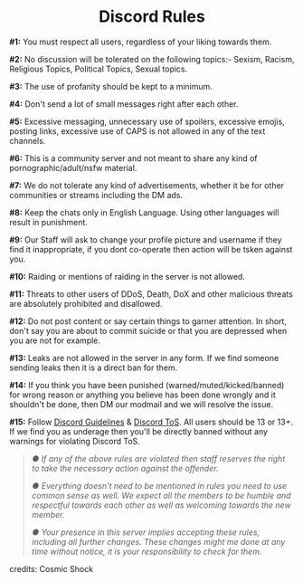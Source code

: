 </div>
<div align="center">
<h1>Discord Rules</h1>
</div>

**#1:** You must respect all users, regardless of your liking towards them.

**#2:** No discussion will be tolerated on the following topics:- Sexism, Racism, Religious Topics, Political Topics, Sexual topics.

**#3:** The use of profanity should be kept to a minimum.

**#4:** Don't send a lot of small messages right after each other.

**#5:** Excessive messaging, unnecessary use of spoilers, excessive emojis, posting links, excessive use of CAPS is not allowed in any of the text channels.

**#6:** This is a community server and not meant to share any kind of pornographic/adult/nsfw material.

**#7:** We do not tolerate any kind of advertisements, whether it be for other communities or streams including the DM ads.

**#8:** Keep the chats only in English Language. Using other languages will result in punishment.

**#9:** Our Staff will ask to change your profile picture and username if they find it inappropriate, if you dont co-operate then action will be tsken against you.

**#10:** Raiding or mentions of raiding in the server is not allowed.

**#11:** Threats to other users of DDoS, Death, DoX and other malicious threats are absolutely prohibited and disallowed.

**#12:** Do not post content or say certain things to garner attention. In short, don't say you are about to commit suicide or that you are depressed when you are not for example.

**#13:** Leaks are not allowed in the server in any form. If we find someone sending leaks then it is a direct ban for them.

**#14:** If you think you have been punished (warned/muted/kicked/banned) for wrong reason or anything you believe has been done wrongly and it shouldn't be done, then DM our modmail and we will resolve the issue.

**#15:** Follow [Discord Guidelines](https://discordapp.com/guidelines) & [Discord ToS](https://discordapp.com/terms). All users should be 13 or 13+. If we find you as underage then you'll be directly banned without any warnings for violating Discord ToS.


> *●  If any of the above rules are violated then staff reserves the right to take the necessary action against the offender.*
> 
> *●  Everything doesn't need to be mentioned in rules you need to use  common sense as well. We expect all the members to be humble and respectful towards each other as well as welcoming towards the new member.*
>
> *●  Your presence in this server implies accepting these rules, including all further changes. These changes might me done at any time without notice, it is your responsibility to check for them.*

credits: Cosmic Shock
